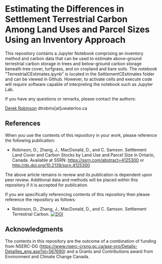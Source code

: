 # Estimating the Differences in Settlement Terrestrial Carbon Among Land Uses and Parcel Sizes Using an Inventory Approach

This repository contains a Jupyter Notebook comprising an inventory method and carbon data that can be used to estimate above-ground terrestrial carbon storage in trees and below-ground carbon storage beneath tree cover, turfgrass, and on cropland and bare soils. The notebook "TerrestrialCEstimates.ipynb" is located in the SettlementCEstimates folder and can be viewed in Github. However, to activate cells and execute code will require software capable of interpreting the notebook such as Jupyter Lab.

If you have any questions or remarks, please contact the authors:

[Derek Robinson](https://uwaterloo.ca/geography-environmental-management/people-profiles/derek-t-robinson)
dtrobins[at]uwaterloo.ca

## References

When you use the contents of this repository in your work, please reference the following 
publication:

- Robinson, D., Zhang, J., MacDonald, D., and C. Samson. Settlement Land Cover and Carbon 
Stocks by Land Use and Parcel Size in Ontario, Canada. 
Available at SSRN: https://ssrn.com/abstract=4125300 or http://dx.doi.org/10.2139/ssrn.4125300

The above article remains in review and its publication is dependent upon peer review. Additional data and methods will be placed within this repository if it is accepted for publication.

If you are specifically referencing contents of this repository then please reference the repository as follows:

- Robinson, D., Zhang, J., MacDonald, D., and C. Samson. Settlement Terrestrial Carbon.
[![DOI](https://zenodo.org/badge/446481262.svg)](https://zenodo.org/badge/latestdoi/446481262)


## Acknowledgments

The contents in this repository are the outcome of a combination of funding from NSERC-DG (https://www.nserc-crsng.gc.ca/ase-oro/Details-Detailles_eng.asp?id=567690) and a Grants and Contributions award from Environment and Climate Change Canada.
